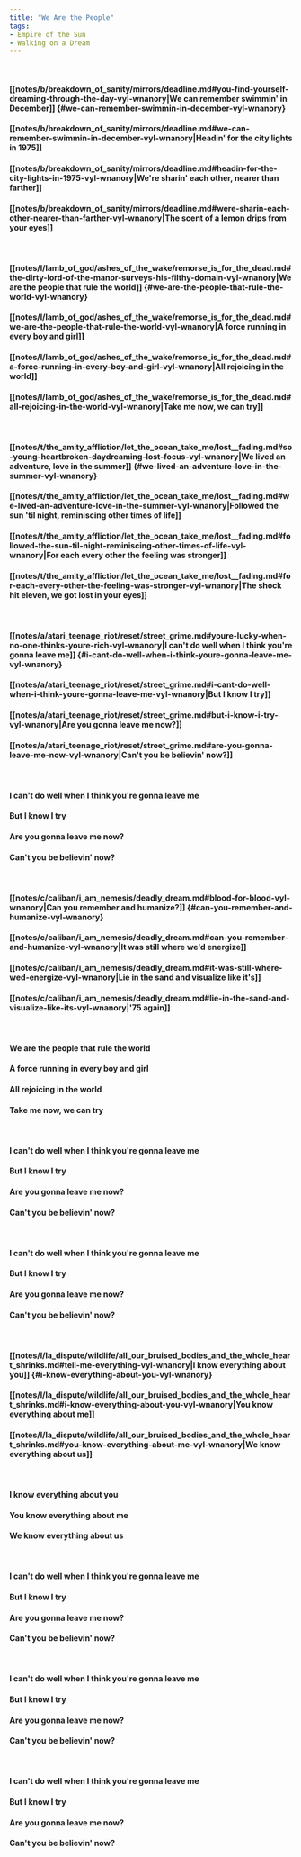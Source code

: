 ```yaml
---
title: "We Are the People"
tags:
- Empire of the Sun
- Walking on a Dream
---
```

&nbsp;
#### [[notes/b/breakdown_of_sanity/mirrors/deadline.md#you-find-yourself-dreaming-through-the-day-vyl-wnanory|We can remember swimmin' in December]] {#we-can-remember-swimmin-in-december-vyl-wnanory}
#### [[notes/b/breakdown_of_sanity/mirrors/deadline.md#we-can-remember-swimmin-in-december-vyl-wnanory|Headin' for the city lights in 1975]]
#### [[notes/b/breakdown_of_sanity/mirrors/deadline.md#headin-for-the-city-lights-in-1975-vyl-wnanory|We're sharin' each other, nearer than farther]]
#### [[notes/b/breakdown_of_sanity/mirrors/deadline.md#were-sharin-each-other-nearer-than-farther-vyl-wnanory|The scent of a lemon drips from your eyes]]
&nbsp;
#### [[notes/l/lamb_of_god/ashes_of_the_wake/remorse_is_for_the_dead.md#the-dirty-lord-of-the-manor-surveys-his-filthy-domain-vyl-wnanory|We are the people that rule the world]] {#we-are-the-people-that-rule-the-world-vyl-wnanory}
#### [[notes/l/lamb_of_god/ashes_of_the_wake/remorse_is_for_the_dead.md#we-are-the-people-that-rule-the-world-vyl-wnanory|A force running in every boy and girl]]
#### [[notes/l/lamb_of_god/ashes_of_the_wake/remorse_is_for_the_dead.md#a-force-running-in-every-boy-and-girl-vyl-wnanory|All rejoicing in the world]]
#### [[notes/l/lamb_of_god/ashes_of_the_wake/remorse_is_for_the_dead.md#all-rejoicing-in-the-world-vyl-wnanory|Take me now, we can try]]
&nbsp;
#### [[notes/t/the_amity_affliction/let_the_ocean_take_me/lost__fading.md#so-young-heartbroken-daydreaming-lost-focus-vyl-wnanory|We lived an adventure, love in the summer]] {#we-lived-an-adventure-love-in-the-summer-vyl-wnanory}
#### [[notes/t/the_amity_affliction/let_the_ocean_take_me/lost__fading.md#we-lived-an-adventure-love-in-the-summer-vyl-wnanory|Followed the sun 'til night, reminiscing other times of life]]
#### [[notes/t/the_amity_affliction/let_the_ocean_take_me/lost__fading.md#followed-the-sun-til-night-reminiscing-other-times-of-life-vyl-wnanory|For each every other the feeling was stronger]]
#### [[notes/t/the_amity_affliction/let_the_ocean_take_me/lost__fading.md#for-each-every-other-the-feeling-was-stronger-vyl-wnanory|The shock hit eleven, we got lost in your eyes]]
&nbsp;
#### [[notes/a/atari_teenage_riot/reset/street_grime.md#youre-lucky-when-no-one-thinks-youre-rich-vyl-wnanory|I can't do well when I think you're gonna leave me]] {#i-cant-do-well-when-i-think-youre-gonna-leave-me-vyl-wnanory}
#### [[notes/a/atari_teenage_riot/reset/street_grime.md#i-cant-do-well-when-i-think-youre-gonna-leave-me-vyl-wnanory|But I know I try]]
#### [[notes/a/atari_teenage_riot/reset/street_grime.md#but-i-know-i-try-vyl-wnanory|Are you gonna leave me now?]]
#### [[notes/a/atari_teenage_riot/reset/street_grime.md#are-you-gonna-leave-me-now-vyl-wnanory|Can't you be believin' now?]]
&nbsp;
#### I can't do well when I think you're gonna leave me
#### But I know I try
#### Are you gonna leave me now?
#### Can't you be believin' now?
&nbsp;
#### [[notes/c/caliban/i_am_nemesis/deadly_dream.md#blood-for-blood-vyl-wnanory|Can you remember and humanize?]] {#can-you-remember-and-humanize-vyl-wnanory}
#### [[notes/c/caliban/i_am_nemesis/deadly_dream.md#can-you-remember-and-humanize-vyl-wnanory|It was still where we'd energize]]
#### [[notes/c/caliban/i_am_nemesis/deadly_dream.md#it-was-still-where-wed-energize-vyl-wnanory|Lie in the sand and visualize like it's]]
#### [[notes/c/caliban/i_am_nemesis/deadly_dream.md#lie-in-the-sand-and-visualize-like-its-vyl-wnanory|'75 again]]
&nbsp;
#### We are the people that rule the world
#### A force running in every boy and girl
#### All rejoicing in the world
#### Take me now, we can try
&nbsp;
#### I can't do well when I think you're gonna leave me
#### But I know I try
#### Are you gonna leave me now?
#### Can't you be believin' now?
&nbsp;
#### I can't do well when I think you're gonna leave me
#### But I know I try
#### Are you gonna leave me now?
#### Can't you be believin' now?
&nbsp;
#### [[notes/l/la_dispute/wildlife/all_our_bruised_bodies_and_the_whole_heart_shrinks.md#tell-me-everything-vyl-wnanory|I know everything about you]] {#i-know-everything-about-you-vyl-wnanory}
#### [[notes/l/la_dispute/wildlife/all_our_bruised_bodies_and_the_whole_heart_shrinks.md#i-know-everything-about-you-vyl-wnanory|You know everything about me]]
#### [[notes/l/la_dispute/wildlife/all_our_bruised_bodies_and_the_whole_heart_shrinks.md#you-know-everything-about-me-vyl-wnanory|We know everything about us]]
&nbsp;
#### I know everything about you
#### You know everything about me
#### We know everything about us
&nbsp;
#### I can't do well when I think you're gonna leave me
#### But I know I try
#### Are you gonna leave me now?
#### Can't you be believin' now?
&nbsp;
#### I can't do well when I think you're gonna leave me
#### But I know I try
#### Are you gonna leave me now?
#### Can't you be believin' now?
&nbsp;
#### I can't do well when I think you're gonna leave me
#### But I know I try
#### Are you gonna leave me now?
#### Can't you be believin' now?
